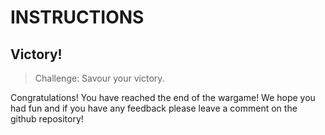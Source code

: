 # INSTRUCTIONS

## Victory!

> Challenge: Savour your victory.

Congratulations! You have reached the end of the wargame! We hope you had fun
and if you have any feedback please leave a comment on the github repository!
